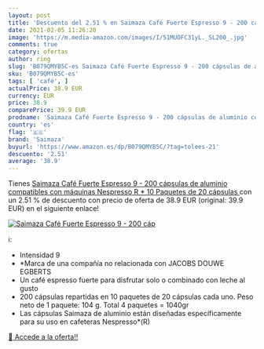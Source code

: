 ```yaml
---
layout: post
title: 'Descuento del 2.51 % en Saimaza Café Fuerte Espresso 9 - 200 cáp'
date: 2021-02-05 11:26:20
image: 'https://m.media-amazon.com/images/I/51MUOFC31yL._SL200_.jpg'
comments: true
category: ofertas
author: ring
slug: 'B079QMYB5C-es Saimaza Café Fuerte Espresso 9 - 200 cápsulas de aluminio...'
sku: 'B079QMYB5C-es'
tags: [ 'café', ]
actualPrice: 38.9 EUR
currency: EUR
price: 38.9
comparePrice: 39.9 EUR
prodname: 'Saimaza Café Fuerte Espresso 9 - 200 cápsulas de aluminio compatibles con máquinas Nespresso  R *  10 Paquetes de 20 cápsulas '
country: 'es'
flag: '🇪🇸'
brand: 'Saimaza'
buyurl: 'https://www.amazon.es/dp/B079QMYB5C/?tag=tolees-21'
descuento: '2.51'
average: '38.9'
---
```


Tienes [Saimaza Café Fuerte Espresso 9 - 200 cápsulas de aluminio compatibles con máquinas Nespresso  R *  10 Paquetes de 20 cápsulas ](https://www.amazon.es/dp/B079QMYB5C/?tag=tolees-21) con un 2.51 % de descuento con precio de oferta de 38.9 EUR (original: 39.9 EUR) en el siguiente enlace!

[![Saimaza Café Fuerte Espresso 9 - 200 cáp](https://m.media-amazon.com/images/I/51MUOFC31yL._SL200_.jpg)](https://www.amazon.es/dp/B079QMYB5C/?tag=tolees-21)

ℹ️:

- Intensidad 9
- *Marca de una compañía no relacionada con JACOBS DOUWE EGBERTS
- Un café espresso fuerte para disfrutar solo o combinado con leche al gusto
- 200 cápsulas repartidas en 10 paquetes de 20 cápsulas cada uno. Peso neto de 1 paquete: 104 g. Total 4 paquetes = 1040gr
- Las cápsulas Saimaza de aluminio están diseñadas específicamente para su uso en cafeteras Nespresso*(R)

[🛒 Accede a la oferta!!](https://www.amazon.es/dp/B079QMYB5C/?tag=tolees-21)
